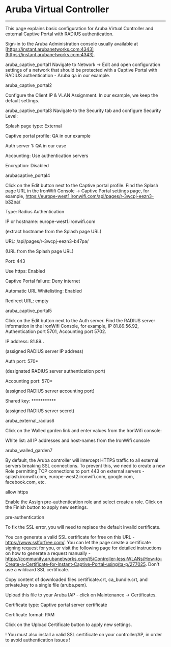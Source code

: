 # **Aruba Virtual Controller**

---

This page explains basic configuration for Aruba Virtual Controller and external Captive Portal with RADIUS authentication.

Sign-in to the Aruba Administration console usually available at [https://instant.arubanetworks.com:4343](https://instant.arubanetworks.com:4343).

aruba_captive_portal1
Navigate to Network -> Edit and open configuration settings of a network that should be protected with a Captive Portal with RADIUS authentication - Aruba qa in our example.

aruba_captive_portal2

Configure the Client IP & VLAN Assignment. In our example, we keep the default settings.

aruba_captive_portal3
Navigate to the Security tab and configure Security Level:

Splash page type: External

Captive portal profile: QA in our example

Auth server 1: QA in our case

Accounting: Use authentication servers

Encryption: Disabled

arubacaptive_portal4

Click on the Edit button next to the Captive portal profile. Find the Splash page URL in the IronWifi Console -> Captive Portal settings page, for example, https://europe-west1.ironwifi.com/api/pages/r-3wcpj-eezn3-b32pa/

Type: Radius Authentication

IP or hostname: europe-west1.ironwifi.com

(extract hostname from the Splash page URL)

URL: /api/pages/r-3wcpj-eezn3-b47pa/

(URL from the Splash page URL)

Port: 443

Use https: Enabled

Captive Portal failure: Deny internet

Automatic URL Whitelisting: Enabled

Redirect URL: empty

aruba_captive_portal5

Click on the Edit button next to the Auth server. Find the RADIUS server information in the IronWifi Console, for example, IP 81.89.56.92, Authentication port 5701, Accounting port 5702.

IP address: 81.89.**.**

(assigned RADIUS server IP address)

Auth port: 570*

(designated RADIUS server authentication port)

Accounting port: 570*

(assigned RADIUS server accounting port)

Shared key: ***********

(assigned RADIUS server secret)


aruba_external_radius6

Click on the Walled garden link and enter values from the IronWifi console:

White list: all IP addresses and host-names from the IronWifi console

aruba_walled_garden7

By default, the Aruba controller will intercept HTTPS traffic to all external servers breaking SSL connections. To prevent this, we need to create a new Role permitting TCP connections to port 443 on external servers - splash.ironwifi.com, europe-west2.ironwifi.com, google.com, facebook.com, etc.

allow https

Enable the Assign pre-authentication role and select create a role. Click on the Finish button to apply new settings.

pre-authentication

To fix the SSL error, you will need to replace the default invalid certificate.

You can generate a valid SSL certificate for free on this URL - https://www.sslforfree.com/. You can let the page create a certificate signing request for you, or visit the following page for detailed instructions on how to generate a request manually - https://community.arubanetworks.com/t5/Controller-less-WLANs/How-to-Create-a-Certificate-for-Instant-Captive-Portal-using/ta-p/277025. Don't use a wildcard SSL certificate.

Copy content of downloaded files certificate.crt, ca_bundle.crt, and private.key to a single file (aruba.pem).

Upload this file to your Aruba IAP - click on Maintenance -> Certificates.

Certificate type: Captive portal server certificate

Certificate format: PAM



Click on the Upload Certificate button to apply new settings.


 ! You must also install a valid SSL certificate on your controller/AP, in order to avoid authentication issues !
